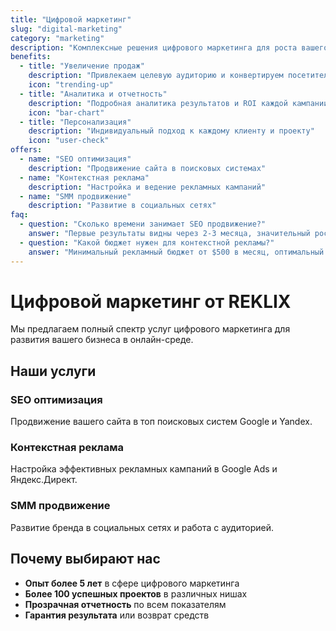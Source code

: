 ```yaml
---
title: "Цифровой маркетинг"
slug: "digital-marketing"
category: "marketing"
description: "Комплексные решения цифрового маркетинга для роста вашего бизнеса. Увеличиваем продажи и узнаваемость бренда через эффективные онлайн-стратегии."
benefits:
  - title: "Увеличение продаж"
    description: "Привлекаем целевую аудиторию и конвертируем посетителей в клиентов"
    icon: "trending-up"
  - title: "Аналитика и отчетность"
    description: "Подробная аналитика результатов и ROI каждой кампании"
    icon: "bar-chart"
  - title: "Персонализация"
    description: "Индивидуальный подход к каждому клиенту и проекту"
    icon: "user-check"
offers:
  - name: "SEO оптимизация"
    description: "Продвижение сайта в поисковых системах"
  - name: "Контекстная реклама"
    description: "Настройка и ведение рекламных кампаний"
  - name: "SMM продвижение"
    description: "Развитие в социальных сетях"
faq:
  - question: "Сколько времени занимает SEO продвижение?"
    answer: "Первые результаты видны через 2-3 месяца, значительный рост трафика - через 6-12 месяцев."
  - question: "Какой бюджет нужен для контекстной рекламы?"
    answer: "Минимальный рекламный бюджет от $500 в месяц, оптимальный - от $1500."
---
```


# Цифровой маркетинг от REKLIX

Мы предлагаем полный спектр услуг цифрового маркетинга для развития вашего бизнеса в онлайн-среде.

## Наши услуги

### SEO оптимизация
Продвижение вашего сайта в топ поисковых систем Google и Yandex.

### Контекстная реклама
Настройка эффективных рекламных кампаний в Google Ads и Яндекс.Директ.

### SMM продвижение
Развитие бренда в социальных сетях и работа с аудиторией.

## Почему выбирают нас

- **Опыт более 5 лет** в сфере цифрового маркетинга
- **Более 100 успешных проектов** в различных нишах
- **Прозрачная отчетность** по всем показателям
- **Гарантия результата** или возврат средств